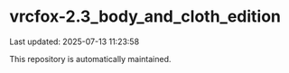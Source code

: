 # vrcfox-2.3_body_and_cloth_edition

Last updated: 2025-07-13 11:23:58

This repository is automatically maintained.
